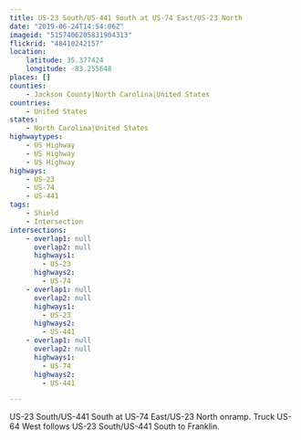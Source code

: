 ```yaml
---
title: US-23 South/US-441 South at US-74 East/US-23 North
date: "2019-06-24T14:54:06Z"
imageid: "5157406205831904313"
flickrid: "48410242157"
location:
    latitude: 35.377424
    longitude: -83.255648
places: []
counties:
    - Jackson County|North Carolina|United States
countries:
    - United States
states:
    - North Carolina|United States
highwaytypes:
    - US Highway
    - US Highway
    - US Highway
highways:
    - US-23
    - US-74
    - US-441
tags:
    - Shield
    - Intersection
intersections:
    - overlap1: null
      overlap2: null
      highways1:
        - US-23
      highways2:
        - US-74
    - overlap1: null
      overlap2: null
      highways1:
        - US-23
      highways2:
        - US-441
    - overlap1: null
      overlap2: null
      highways1:
        - US-74
      highways2:
        - US-441

---
```

US-23 South/US-441 South at US-74 East/US-23 North onramp.  Truck US-64 West follows US-23 South/US-441 South to Franklin.